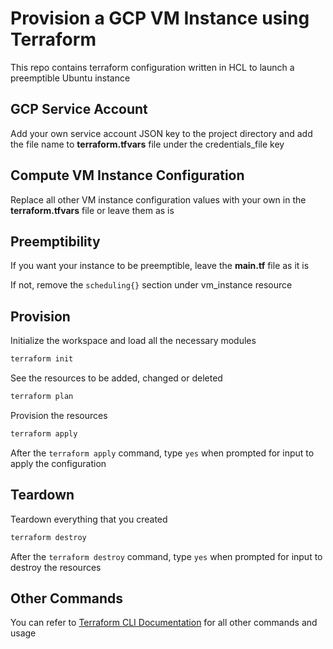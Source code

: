 # Provision a GCP VM Instance using Terraform

This repo contains terraform configuration written in HCL to launch a preemptible Ubuntu instance

## GCP Service Account

Add your own service account JSON key to the project directory and add the file name to **terraform.tfvars** file under the credentials_file key

## Compute VM Instance Configuration

Replace all other VM instance configuration values with your own in the **terraform.tfvars** file or leave them as is

## Preemptibility

If you want your instance to be preemptible, leave the **main.tf** file as it is

If not, remove the `scheduling{}` section under vm_instance resource

## Provision

Initialize the workspace and load all the necessary modules

```bash
terraform init
```

See the resources to be added, changed or deleted

```bash
terraform plan
```

Provision the resources

```bash
terraform apply
```

After the `terraform apply` command, type `yes` when prompted for input to apply the configuration

## Teardown

Teardown everything that you created

```bash
terraform destroy
```

After the `terraform destroy` command, type `yes` when prompted for input to destroy the resources

## Other Commands

You can refer to [Terraform CLI Documentation](https://www.terraform.io/docs/commands/index.html) for all other commands and usage
